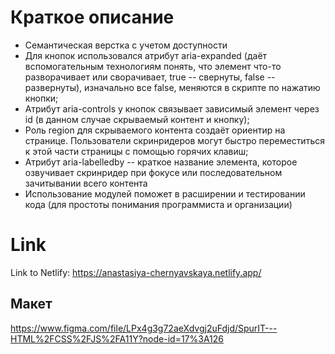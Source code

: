 # Краткое описание 
* Семантическая верстка с учетом доступности
* Для кнопок использовался атрибут aria-expanded (даёт вспомогательным технологиям понять, что элемент что-то разворачивает или сворачивает, true -- свернуты, false -- развернуты), изначально все false, меняются в скрипте по нажатию кнопки;
* Атрибут aria-controls у кнопок связывает зависимый элемент через id (в данном случае скрываемый контент и кнопку);
* Роль region для скрываемого контента создаёт ориентир на странице. Пользователи скринридеров могут быстро переместиться к этой части страницы с помощью горячих клавиш;
* Атрибут aria-labelledby -- краткое название элемента, которое озвучивает скринридер при фокусе или последовательном зачитывании всего контента
* Использование модулей поможет в расширении и тестировании кода (для простоты понимания программиста и организации)
# Link
Link to Netlify: https://anastasiya-chernyavskaya.netlify.app/
## Макет
https://www.figma.com/file/LPx4g3g72aeXdvgj2uFdjd/SpurIT---HTML%2FCSS%2FJS%2FA11Y?node-id=17%3A126
